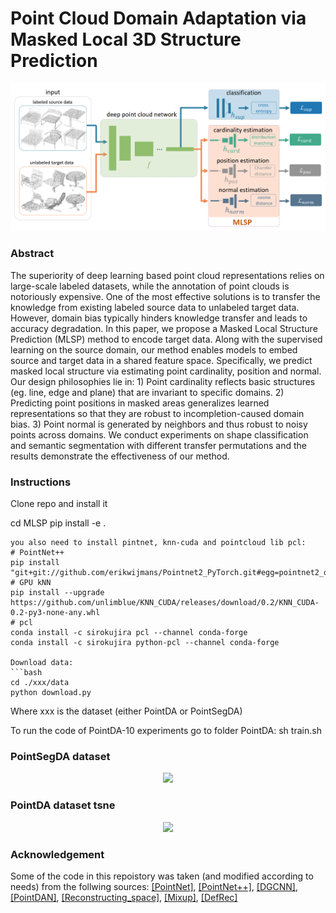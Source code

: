 # Point Cloud Domain Adaptation via Masked Local 3D Structure Prediction

<p align="center"> 
    <img src="./resources/arch_new.png">
</p> 
 
 ### Abstract
The superiority of deep learning based point cloud representations relies on large-scale labeled datasets, while the annotation of point clouds is notoriously expensive. One of the most effective solutions is to transfer the knowledge from existing labeled source data to unlabeled target data. However, domain bias typically hinders knowledge transfer and leads to accuracy degradation. In this paper, we propose a  Masked Local Structure Prediction (MLSP) method to encode target data. Along with the supervised learning on the source domain, our method enables models to embed source and target data in a shared feature space. Specifically, we predict masked local structure via estimating point cardinality, position and normal. Our design philosophies lie in: 1) Point cardinality reflects basic structures (eg. line, edge and plane) that are invariant to specific domains. 2) Predicting point positions in masked areas generalizes learned representations so that they are robust to incompletion-caused domain bias. 3) Point normal is generated by neighbors and thus robust to noisy points across domains. We conduct experiments on shape classification and semantic segmentation with different transfer permutations and the results demonstrate the effectiveness of our method.  

### Instructions
Clone repo and install it

cd MLSP
pip install -e .
```
you also need to install pintnet, knn-cuda and pointcloud lib pcl:
# PointNet++
pip install "git+git://github.com/erikwijmans/Pointnet2_PyTorch.git#egg=pointnet2_ops&subdirectory=pointnet2_ops_lib"
# GPU kNN
pip install --upgrade https://github.com/unlimblue/KNN_CUDA/releases/download/0.2/KNN_CUDA-0.2-py3-none-any.whl
# pcl
conda install -c sirokujira pcl --channel conda-forge
conda install -c sirokujira python-pcl --channel conda-forge

Download data:
```bash
cd ./xxx/data
python download.py
```
Where xxx is the dataset (either PointDA or PointSegDA)

To run the code of PointDA-10 experiments go to folder PointDA:
sh train.sh

<!-- ### Citation
Please cite this paper if you want to use it in your work,
```
@inproceedings{achituve2021self,
  title={Self-Supervised Learning for Domain Adaptation on Point Clouds},
  author={Achituve, Idan and Maron, Haggai and Chechik, Gal},
  booktitle={Proceedings of the IEEE/CVF Winter Conference on Applications of Computer Vision},
  pages={123--133},
  year={2021}
} -->

 <!-- ### Visulization of Cardinality
<p align="center"> 
    <img src="./resources/cardinality.PNG">
</p>

 ### Visulization of Normal
<p align="center"> 
    <img src="./resources/cardinality.PNG">
</p> -->

 ### PointSegDA dataset
<p align="center"> 
    <img src="./resources/seg.png">
</p>

### PointDA dataset tsne
<p align="center"> 
    <img src="./resources/classification.PNG">
</p> 
 

### Acknowledgement
Some of the code in this repoistory was taken (and modified according to needs) from the follwing sources:
[[PointNet]](https://github.com/charlesq34/pointnet), [[PointNet++]](https://github.com/charlesq34/pointnet2), [[DGCNN]](https://github.com/WangYueFt/dgcnn), [[PointDAN]](https://github.com/canqin001/PointDAN), [[Reconstructing_space]](http://papers.nips.cc/paper/9455-self-supervised-deep-learning-on-point-clouds-by-reconstructing-space), [[Mixup]](https://github.com/facebookresearch/mixup-cifar10), [[DefRec]](https://github.com/IdanAchituve/DefRec_and_PCM)